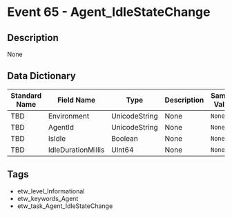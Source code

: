 # Event 65 - Agent_IdleStateChange

## Description
None

## Data Dictionary
|Standard Name|Field Name|Type|Description|Sample Value|
|---|---|---|---|---|
|TBD|Environment|UnicodeString|None|`None`|
|TBD|AgentId|UnicodeString|None|`None`|
|TBD|IsIdle|Boolean|None|`None`|
|TBD|IdleDurationMillis|UInt64|None|`None`|

## Tags
* etw_level_Informational
* etw_keywords_Agent
* etw_task_Agent_IdleStateChange